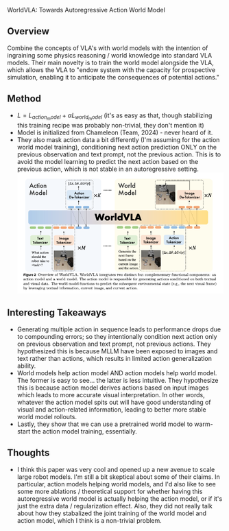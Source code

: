WorldVLA: Towards Autoregressive Action World Model

## Overview
Combine the concepts of VLA's with world models with the intention of ingraining some physics reasoning / world knowledge into standard VLA models. Their main novelty is to train the world model alongside the VLA, which allows the VLA to "endow system with the capacity for prospective simulation, enabling it to anticipate the consequences of potential actions."
## Method

- $L = L_{action_model} + \alpha L_{world_model}$ (it's as easy as that, though stabilizing this training recipe was probably non-trivial, they don't mention it)
- Model is initialized from Chameleon (Team, 2024) - never heard of it.
- They also mask action data a bit differently (I'm assuming for the action world model training), conditioning next action prediction ONLY on the previous observation and text prompt, not the previous action. This is to avoid the model learning to predict the next action based on the previous action, which is not stable in an autoregressive setting.
![WorldVLA Architecture](/figures/world_vla.png)
## Interesting Takeaways
- Generating multiple action in sequence leads to performance drops due to compounding errors; so they intentionally condition next action only on previous observation and text prompt, not previous actions. They hypothesized this is because MLLM have been exposed to images and text rather than actions, which results in limited action generalization ability.
- World models help action model AND action models help world model. The former is easy to see... the latter is less intuitive. They hypothesize this is because action model derives actions based on input images which leads to more accurate visual interpretation. In other words, whatever the action model spits out will have good understanding of visual and action-related information, leading to better more stable world model rollouts.
- Lastly, they show that we can use a pretrained world model to warm-start the action model training, essentially.

## Thoughts
- I think this paper was very cool and opened up a new avenue to scale large robot models. I'm still a bit skeptical about some of their claims. In particular, action models helping world models, and I'd also like to see some more ablations / theoretical support for whether having this autoregressive world model is actually helping the action model, or if it's just the extra data / regularization effect. Also, they did not really talk about how they stabalized the joint training of the world model and action model, which I think is a non-trivial problem.